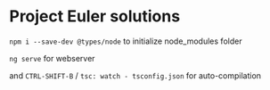# Project Euler solutions

`npm i --save-dev @types/node` to initialize node_modules folder

`ng serve` for webserver

and `CTRL-SHIFT-B` / `tsc: watch - tsconfig.json` for auto-compilation
